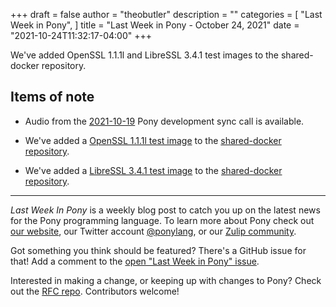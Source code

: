 +++
draft = false
author = "theobutler"
description = ""
categories = [
    "Last Week in Pony",
]
title = "Last Week in Pony - October 24, 2021"
date = "2021-10-24T11:32:17-04:00"
+++

We've added OpenSSL 1.1.1l and LibreSSL 3.4.1 test images to the shared-docker repository.

<!--more-->

## Items of note

- Audio from the [2021-10-19](https://sync-recordings.ponylang.io/r/2021-10-19.m4a) Pony development sync call is available.

- We've added a [OpenSSL 1.1.1l test image](https://github.com/ponylang/shared-docker/tree/main/x86-64-unknown-linux-builder-with-openssl_1.1.1l) to the [shared-docker repository](https://github.com/ponylang/shared-docker).

- We've added a [LibreSSL 3.4.1 test image](https://github.com/ponylang/shared-docker/tree/main/x86-64-unknown-linux-builder-with-libressl-3.4.1) to the [shared-docker repository](https://github.com/ponylang/shared-docker).

---

_Last Week In Pony_ is a weekly blog post to catch you up on the latest news for the Pony programming language. To learn more about Pony check out [our website](https://ponylang.io), our Twitter account [@ponylang](https://twitter.com/ponylang), or our [Zulip community](https://ponylang.zulipchat.com).

Got something you think should be featured? There's a GitHub issue for that! Add a comment to the [open "Last Week in Pony" issue](https://github.com/ponylang/ponylang.github.io/issues?q=is%3Aissue+is%3Aopen+label%3Alast-week-in-pony).

Interested in making a change, or keeping up with changes to Pony? Check out the [RFC repo](https://github.com/ponylang/rfcs). Contributors welcome!

